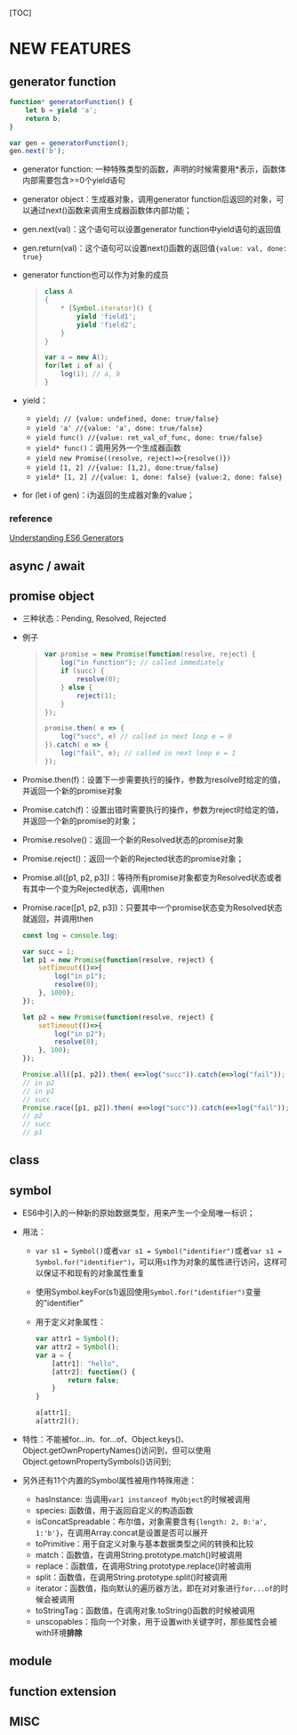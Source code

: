 [TOC]

# NEW FEATURES 

## generator function

```javascript
function* generatorFunction() {
    let b = yield 'a';
    return b;
}

var gen = generatorFunction();
gen.next('b');
```

- generator function: 一种特殊类型的函数，声明的时候需要用*表示，函数体内部需要包含>=0个yield语句

- generator object：生成器对象，调用generator function后返回的对象，可以通过next()函数来调用生成器函数体内部功能；

- gen.next(val)：这个语句可以设置generator function中yield语句的返回值

- gen.return(val)：这个语句可以设置next()函数的返回值`{value: val, done: true}`

- generator function也可以作为对象的成员

  > ```javascript
  > class A
  > {
  >     * [Symbol.iterator]() {
  >         yield 'field1';
  >         yield 'field2';
  >     }
  > }
  > 
  > var a = new A();
  > for(let i of a) {
  >     log(i); // a, b
  > }
  > ```
  >
  >

- yield：

  - `yield; // {value: undefined, done: true/false}` 
  - `yield 'a' //{value: 'a', done: true/false}`
  - `yield func() //{value: ret_val_of_func, done: true/false}`
  - `yield* func()`：调用另外一个生成器函数
  - `yield new Promise((resolve, reject)=>{resolve()})`
  - `yield [1, 2] //{value: [1,2], done:true/false}`
  - `yield* [1, 2] //{value: 1, done: false} {value:2, done: false}`

- for (let i of gen)：i为返回的生成器对象的value；

### reference

[Understanding ES6 Generators](https://medium.com/dailyjs/a-simple-guide-to-understanding-javascript-es6-generators-d1c350551950)

## async / await

## promise object

- 三种状态：Pending, Resolved, Rejected

- 例子

  > ```javascript
  > var promise = new Promise(function(resolve, reject) {
  >     log("in function"); // called immediately
  >     if (succ) {
  >         resolve(0);
  >     } else {
  >         reject(1);
  >     }
  > });
  > 
  > promise.then( e => {
  >     log("succ", e) // called in next loop e = 0
  > }).catch( e => {
  >     log("fail", e); // called in next loop e = 1
  > });
  > 
  > ```
  >
  >

- Promise.then(f)：设置下一步需要执行的操作，参数为resolve时给定的值，并返回一个新的promise对象

- Promise.catch(f)：设置出错时需要执行的操作，参数为reject时给定的值，并返回一个新的promise的对象；

- Promise.resolve()：返回一个新的Resolved状态的promise对象

- Promise.reject()：返回一个新的Rejected状态的promise对象；

- Promise.all([p1, p2, p3])：等待所有promise对象都变为Resolved状态或者有其中一个变为Rejected状态，调用then

- Promise.race([p1, p2, p3])：只要其中一个promise状态变为Resolved状态就返回，并调用then

  ```javascript
  const log = console.log;
  
  var succ = 1;
  let p1 = new Promise(function(resolve, reject) {
      setTimeout(()=>{
          log("in p1");
          resolve(0);
      }, 1000);
  });
  
  let p2 = new Promise(function(resolve, reject) {
      setTimeout(()=>{
          log("in p2");
          resolve(0);
      }, 100);
  });
  
  Promise.all([p1, p2]).then( e=>log("succ")).catch(e=>log("fail"));
  // in p2
  // in p1
  // succ
  Promise.race([p1, p2]).then( e=>log("succ")).catch(e=>log("fail"));
  // p2
  // succ
  // p1
  
  ```


## class

## symbol

- ES6中引入的一种新的原始数据类型，用来产生一个全局唯一标识；

- 用法：

  - `var s1 = Symbol()`或者`var s1 = Symbol("identifier")`或者`var s1 = Symbol.for("identifier")`，可以用`s1`作为对象的属性进行访问，这样可以保证不和现有的对象属性重复

  - 使用Symbol.keyFor(s1)返回使用`Symbol.for("identifier")`变量的"identifier"

  - 用于定义对象属性：

    ```javascript
    var attr1 = Symbol();
    var attr2 = Symbol();
    var a = {
        [attr1]: "hello",
        [attr2]: function() {
            return false;
        }
    }
    
    a[attr1];
    a[attr2]();
    ```

- 特性：不能被for...in、for...of、Object.keys()、Object.getOwnPropertyNames()访问到，但可以使用Object.getownPropertySymbols()访问到;

- 另外还有11个内置的Symbol属性被用作特殊用途：

  - hasInstance: 当调用`var1 instanceof MyObject`的时候被调用
  - species: 函数值，用于返回自定义的构造函数
  - isConcatSpreadable：布尔值，对象需要含有`{length: 2, 0:'a', 1:'b'}`，在调用Array.concat是设置是否可以展开
  - toPrimitive：用于自定义对象与基本数据类型之间的转换和比较
  - match：函数值，在调用String.prototype.match()时被调用
  - replace：函数值，在调用String.prototype.replace()时被调用
  - split：函数值，在调用String.prototype.split()时被调用
  - iterator：函数值，指向默认的遍历器方法，即在对对象进行`for...of`的时候会被调用
  - toStringTag：函数值，在调用对象.toString()函数的时候被调用
  - unscopables：指向一个对象，用于设置with关键字时，那些属性会被with环境**排除**

## module

## function extension

## MISC

